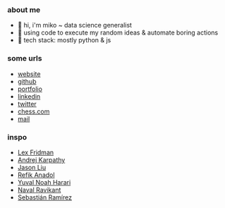 ### about me
- 👋 hi, i'm miko ~ data science generalist
- 🎲 using code to execute my random ideas & automate boring actions
- 🌱 tech stack: mostly python & js

### some urls
- [website](https://thezapalsky.github.io/)
- [github](https://github.com/thezapalsky)
- [portfolio](https://thezapalsky.github.io/cv)
- [linkedin](https://www.linkedin.com/in/zapalski-mikolaj/)
- [twitter](https://twitter.com/yapalskz)
- [chess.com](https://www.chess.com/member/yapalskz)
- [mail](mailto:zapalski.mikolaj@gmail.com)

### inspo 
- [Lex Fridman](https://twitter.com/lexfridman)
- [Andrej Karpathy](https://twitter.com/karpathy)
- [Jason Liu](https://x.com/jxnlco)
- [Refik Anadol](https://twitter.com/refikanadol)
- [Yuval Noah Harari](https://twitter.com/harari_yuval)
- [Naval Ravikant](https://twitter.com/naval)
- [Sebastián Ramírez](https://twitter.com/tiangolo)




<!--
**thezapalsky/thezapalsky** is a ✨ _special_ ✨ repository because its `README.md` (this file) appears on your GitHub profile.

Here are some ideas to get you started:

- 🔭 I’m currently working on ...
- 🌱 I’m currently learning ...
- 👯 I’m looking to collaborate on ...
- 🤔 I’m looking for help with ...
- 💬 Ask me about ...
- 📫 How to reach me: ...
- 😄 Pronouns: ...
- ⚡ Fun fact: ...
-->
